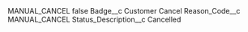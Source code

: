 <?xml version="1.0" encoding="UTF-8"?>
<CustomMetadata xmlns="http://soap.sforce.com/2006/04/metadata" xmlns:xsi="http://www.w3.org/2001/XMLSchema-instance" xmlns:xsd="http://www.w3.org/2001/XMLSchema">
    <label>MANUAL_CANCEL</label>
    <protected>false</protected>
    <values>
        <field>Badge__c</field>
        <value xsi:type="xsd:string">Customer Cancel</value>
    </values>
    <values>
        <field>Reason_Code__c</field>
        <value xsi:type="xsd:string">MANUAL_CANCEL</value>
    </values>
    <values>
        <field>Status_Description__c</field>
        <value xsi:type="xsd:string">Cancelled</value>
    </values>
</CustomMetadata>
